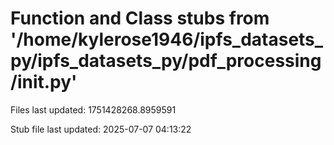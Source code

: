 # Function and Class stubs from '/home/kylerose1946/ipfs_datasets_py/ipfs_datasets_py/pdf_processing/__init__.py'

Files last updated: 1751428268.8959591

Stub file last updated: 2025-07-07 04:13:22
